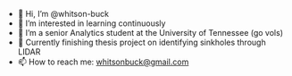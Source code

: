 - 👋 Hi, I’m @whitson-buck
- 👀 I’m interested in learning continuously
- 🌱 I’m a senior Analytics student at the University of Tennessee (go vols)
- 💞️ Currently finishing thesis project on identifying sinkholes through LIDAR
- 📫 How to reach me: whitsonbuck@gmail.com
